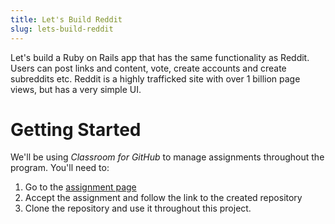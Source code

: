 ```yaml
---
title: Let's Build Reddit
slug: lets-build-reddit
---
```


Let's build a Ruby on Rails app that has the same functionality as Reddit. Users can post links and content, vote, create accounts and create subreddits etc. Reddit is a highly trafficked site with over 1 billion page views, but has a very simple UI. 


Getting Started
==

We'll be using *Classroom for GitHub* to manage assignments throughout the program. You'll need to:

1. Go to the [assignment page]()
2. Accept the assignment and follow the link to the created repository
3. Clone the repository and use it throughout this project.







